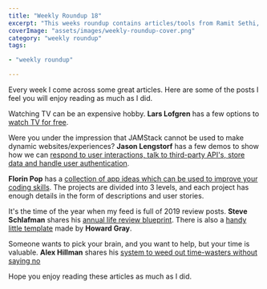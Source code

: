 ```yaml
---
title: "Weekly Roundup 18"
excerpt: "This weeks roundup contains articles/tools from Ramit Sethi, Jason Lengstorf, Florin Pop, Steve Schlafman, Alex Hillman"
coverImage: "assets/images/weekly-roundup-cover.png"
category: "weekly roundup"
tags:

- "weekly roundup"

---
```



Every week I come across some great articles. Here are some of the posts I feel you will enjoy reading as much as I did.

Watching TV can be an expensive hobby. **Lars Lofgren** has a few options to [watch TV for free](https://www.iwillteachyoutoberich.com/blog/watch-tv-online-free/).

Were you under the impression that JAMStack cannot be used to make dynamic websites/experiences? **Jason Lengstorf** has a few demos to show how we can [respond to user interactions, talk to third-party API's, store data and handle user authentication](https://www.smashingmagazine.com/2019/12/dynamic-async-functionality-jamsstack-websites/).

**Florin Pop** has a [collection of app ideas which can be used to improve your coding skills](https://github.com/florinpop17/app-ideas). The projects are divided into 3 levels, and each project has enough details in the form of descriptions and user stories.

It's the time of the year when my feed is full of 2019 review posts. **Steve Schlafman** shares his [annual life review blueprint](https://medium.com/@@schlaf/how-to-conduct-an-annual-life-review-that-will-catapult-you-into-the-new-year-d5aaffebac1f). There is also a [handy little template](https://docs.google.com/document/d/1Ais6wP0HxoFfvHR9JVkf2sw2ft_EUBtb42JYOr6ObGo/edit) made by **Howard Gray**.

Someone wants to pick your brain, and you want to help, but your time is valuable. **Alex Hillman** shares his [system to weed out time-wasters without saying no](https://stackingthebricks.com/pick-your-brain/)

Hope you enjoy reading these articles as much as I did.
